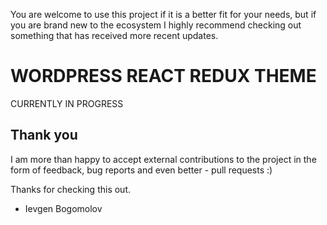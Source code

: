 You are welcome to use this project if it is a better fit for your needs, but if you are brand new to the ecosystem I highly recommend checking out something that has received more recent updates.

# WORDPRESS REACT REDUX THEME

CURRENTLY IN PROGRESS

## Thank you 

I am more than happy to accept external contributions to the project in the form of feedback, bug reports and even better - pull requests :)

Thanks for checking this out.

- Ievgen Bogomolov 
